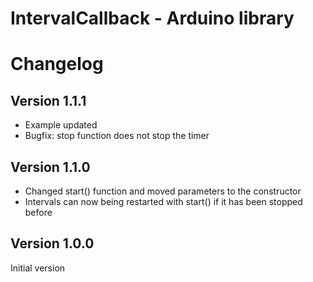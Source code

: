 # IntervalCallback - Arduino library

# Changelog

## Version 1.1.1

* Example updated
* Bugfix: stop function does not stop the timer

## Version 1.1.0

* Changed start() function and moved parameters to the constructor 
* Intervals can now being restarted with start() if it has been stopped before

## Version 1.0.0

Initial version
